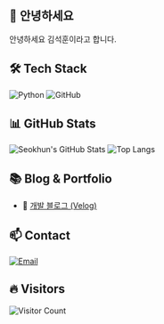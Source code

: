 ## 👋 안녕하세요
안녕하세요 김석훈이라고 합니다.

## 🛠️ Tech Stack
![Python](https://img.shields.io/badge/Python-3776AB?style=for-the-badge&logo=python&logoColor=white)
![GitHub](https://img.shields.io/badge/GitHub-181717?style=for-the-badge&logo=github&logoColor=white)

## 📊 GitHub Stats
![Seokhun's GitHub Stats](https://github-readme-stats.vercel.app/api?username=seokhun14&show_icons=true&theme=github_dark)
![Top Langs](https://github-readme-stats.vercel.app/api/top-langs/?username=seokhun14&layout=compact&theme=github_dark)

## 📚 Blog & Portfolio
- 📝 [개발 블로그 (Velog)](https://velog.io/@dinis14/posts)

## 📫 Contact
[![Email](https://img.shields.io/badge/seokmomil@naver.com-D14836?style=flat-square&logo=gmail&logoColor=white)](mailto:seokmomil@naver.com)

## 🔥 Visitors
![Visitor Count](https://komarev.com/ghpvc/?username=seokhun14&style=flat-square&color=blue)
